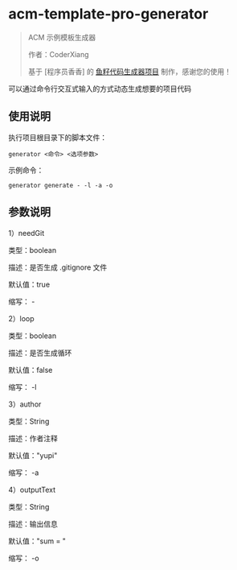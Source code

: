 # acm-template-pro-generator

> ACM 示例模板生成器
>
> 作者：CoderXiang
>
> 基于 [程序员香香] 的 [鱼籽代码生成器项目](https://gitee.com/zx162/re-generate) 制作，感谢您的使用！

可以通过命令行交互式输入的方式动态生成想要的项目代码

## 使用说明

执行项目根目录下的脚本文件：

```
generator <命令> <选项参数>
```

示例命令：

```
generator generate - -l -a -o 
```

## 参数说明

1）needGit

类型：boolean

描述：是否生成 .gitignore 文件

默认值：true

缩写： -


2）loop

类型：boolean

描述：是否生成循环

默认值：false

缩写： -l


3）author

类型：String

描述：作者注释

默认值："yupi"

缩写： -a


4）outputText

类型：String

描述：输出信息

默认值："sum = "

缩写： -o


